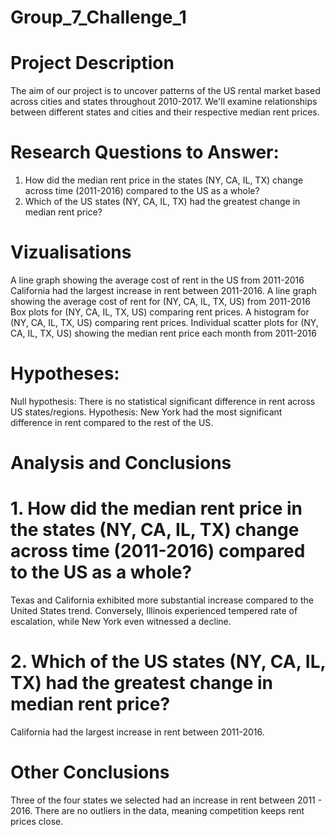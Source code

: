 # Group_7_Challenge_1

# Project Description
The aim of our project is to uncover patterns of the US rental market based across cities and states throughout 2010-2017. We'll examine relationships between different states and cities and their respective median rent prices.

# Research Questions to Answer: 
1. How did the median rent price in the states (NY, CA, IL, TX) change across time (2011-2016) compared to the US as a whole?
2. Which of the US states (NY, CA, IL, TX) had the greatest change in median rent price?

# Vizualisations 
A line graph showing the average cost of rent in the US from 2011-2016
California had the largest increase in rent between 2011-2016.
A line graph showing the average cost of rent for (NY, CA, IL, TX, US) from 2011-2016
Box plots for (NY, CA, IL, TX, US) comparing rent prices.
A histogram for (NY, CA, IL, TX, US) comparing rent prices.
Individual scatter plots for (NY, CA, IL, TX, US) showing the median rent price each month from 2011-2016

# Hypotheses:
Null hypothesis: There is no statistical significant difference in rent across US states/regions.
Hypothesis: New York had the most significant difference in rent compared to the rest of the US.

# Analysis and Conclusions
# 1. How did the median rent price in the states (NY, CA, IL, TX) change across time (2011-2016) compared to the US as a whole?
Texas and California exhibited more substantial increase compared to the United States trend. Conversely, Illinois experienced tempered rate of escalation, while New York even witnessed a decline.

# 2. Which of the US states (NY, CA, IL, TX) had the greatest change in median rent price?
California had the largest increase in rent between 2011-2016.

# Other Conclusions
Three of the four states we selected had an increase in rent between 2011 - 2016.
There are no outliers in the data, meaning competition keeps rent prices close.
